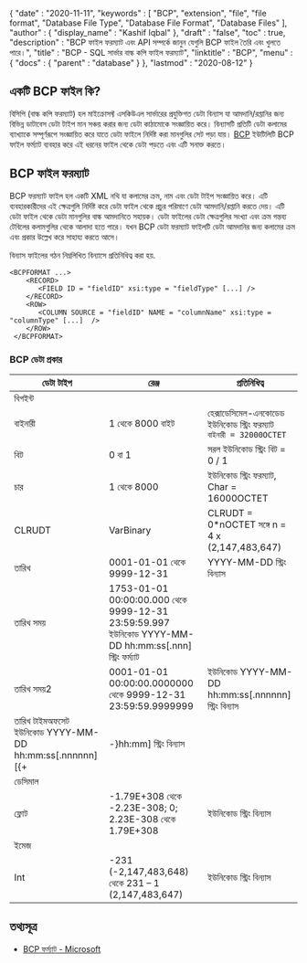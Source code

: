 {
  "date" : "2020-11-11",
  "keywords" : [ "BCP", "extension", "file", "file format", "Database File Type", "Database File Format", "Database Files" ],
  "author" : {
    "display_name" : "Kashif Iqbal"
},
  "draft" : "false",
  "toc" : true,
  "description" : "BCP ফাইল ফরম্যাট এবং API সম্পর্কে জানুন যেগুলি BCP ফাইল তৈরি এবং খুলতে পারে।",
  "title" : "BCP - SQL সার্ভার বাল্ক কপি ফাইল ফরম্যাট",
  "linktitle" : "BCP",
  "menu" : {
    "docs" : {
      "parent" : "database"
}
},
  "lastmod" : "2020-08-12"
}

## একটি BCP ফাইল কি?

বিসিপি (বাল্ক কপি ফরম্যাট) হল মাইক্রোসফ্ট এসকিউএল সার্ভারের প্রযুক্তিগত ডেটা বিন্যাস যা আমদানি/রপ্তানির জন্য বিভিন্ন ডাটাবেস ডেটা টাইপ মান সঞ্চয় করার জন্য ডেটা কাঠামোকে সংজ্ঞায়িত করে। বিন্যাসটি প্রতিটি ডেটা কলামের ব্যাখ্যাকে সম্পূর্ণরূপে সংজ্ঞায়িত করে যাতে ডেটা ফাইলে নির্দিষ্ট করা মানগুলির সেট পড়া যায়। [BCP](https://learn.microsoft.com/en-us/previous-versions/sql/sql-server-2008-r2/ms162802(v=sql.105)) ইউটিলিটি BCP ফাইল ফর্ম্যাট ব্যবহার করে এই ধরনের ফাইল থেকে ডেটা পড়তে এবং এটি সনাক্ত করতে।


## BCP ফাইল ফরম্যাট

BCP ফরম্যাট ফাইল হল একটি XML নথি যা কলামের ক্রম, নাম এবং ডেটা টাইপ সংজ্ঞায়িত করে। এটি ব্যবহারকারীদের এই ক্ষেত্রগুলি নির্দিষ্ট করে ডেটা ফাইল থেকে প্রচুর পরিমাণে ডেটা আমদানি/রপ্তানি করতে দেয়। এটি ডেটা ফাইল থেকে ডেটা মানগুলির বাল্ক আমদানিতে সহায়ক। ডেটা ফাইলের ডেটা ক্ষেত্রগুলির সংখ্যা এবং ক্রম গন্তব্য টেবিলের কলামগুলির থেকে আলাদা হতে পারে। যখন BCP ডেটা ফরম্যাট ফাইলটি ডেটা আমদানির জন্য কলামের ক্রম এবং প্রকার উল্লেখ করে সাহায্য করতে আসে।

বিন্যাস ফাইলের গঠন নিম্নলিখিত বিন্যাসে প্রতিনিধিত্ব করা হয়.

```
<BCPFORMAT ...>
    <RECORD>
       <FIELD ID = "fieldID" xsi:type = "fieldType" [...] />
    </RECORD>
    <ROW>
       <COLUMN SOURCE = "fieldID" NAME = "columnName" xsi:type = "columnType" [...]  />
    </ROW>
 </BCPFORMAT>
```

### BCP ডেটা প্রকার

|ডেটা টাইপ|রেঞ্জ|প্রতিনিধিত্ব|
---|---|---|
|বিগইন্ট
|বাইনারী|1 থেকে 8000 বাইট|হেক্সাডেসিমেল-এনকোডেড ইউনিকোড স্ট্রিং ফরম্যাট `বাইনারী = 32000OCTET`|
|বিট|0 বা 1|সরল ইউনিকোড স্ট্রিং বিট = 0 / 1|
|চার|1 থেকে 8000|ইউনিকোড স্ট্রিং ফরম্যাট, Char = 16000OCTET|
|CLRUDT|VarBinary|CLRUDT = 0*nOCTET সঙ্গে n = 4 x (2,147,483,647)|
|তারিখ|0001-01-01 থেকে 9999-12-31|YYYY-MM-DD স্ট্রিং বিন্যাস|
|তারিখ সময়|1753-01-01 00:00:00.000 থেকে 9999-12-31 23:59:59.997 ইউনিকোড YYYY-MM-DD hh:mm:ss[.nnn] স্ট্রিং ফর্ম্যাট|
|তারিখ সময়2|0001-01-01 00:00:00.0000000 থেকে 9999-12-31 23:59:59.9999999 | ইউনিকোড YYYY-MM-DD hh:mm:ss[.nnnnnn] স্ট্রিং বিন্যাস|
|তারিখ টাইমঅফসেট ইউনিকোড YYYY-MM-DD hh:mm:ss[.nnnnnn] [{+|-}hh:mm] স্ট্রিং বিন্যাস|
|ডেসিমাল
|ফ্লোট|-1.79E+308 থেকে -2.23E-308; 0; 2.23E-308 থেকে 1.79E+308|ইউনিকোড স্ট্রিং বিন্যাস|
|ইমেজ
|Int|-231 (-2,147,483,648) থেকে 231 – 1 (2,147,483,647)|ইউনিকোড স্ট্রিং বিন্যাস|

## তথ্যসূত্র

 * [BCP ফর্ম্যাট - Microsoft](https://learn.microsoft.com/en-us/openspecs/sql_data_portability/ms-bcp/54965c4d-34c7-400d-b970-1007984315a5)

